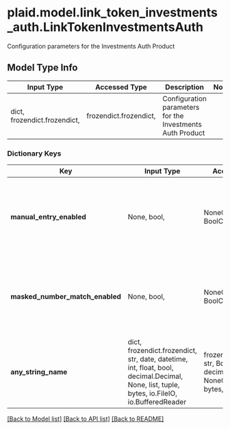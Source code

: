 # plaid.model.link_token_investments_auth.LinkTokenInvestmentsAuth

Configuration parameters for the Investments Auth Product

## Model Type Info
Input Type | Accessed Type | Description | Notes
------------ | ------------- | ------------- | -------------
dict, frozendict.frozendict,  | frozendict.frozendict,  | Configuration parameters for the Investments Auth Product | 

### Dictionary Keys
Key | Input Type | Accessed Type | Description | Notes
------------ | ------------- | ------------- | ------------- | -------------
**manual_entry_enabled** | None, bool,  | NoneClass, BoolClass,  | If &#x60;true&#x60;, show institutions that use the manual entry fallback flow. | [optional] if omitted the server will use the default value of False
**masked_number_match_enabled** | None, bool,  | NoneClass, BoolClass,  | If &#x60;true&#x60;, show institutions that use the masked number match fallback flow. | [optional] if omitted the server will use the default value of False
**any_string_name** | dict, frozendict.frozendict, str, date, datetime, int, float, bool, decimal.Decimal, None, list, tuple, bytes, io.FileIO, io.BufferedReader | frozendict.frozendict, str, BoolClass, decimal.Decimal, NoneClass, tuple, bytes, FileIO | any string name can be used but the value must be the correct type | [optional]

[[Back to Model list]](../../README.md#documentation-for-models) [[Back to API list]](../../README.md#documentation-for-api-endpoints) [[Back to README]](../../README.md)

